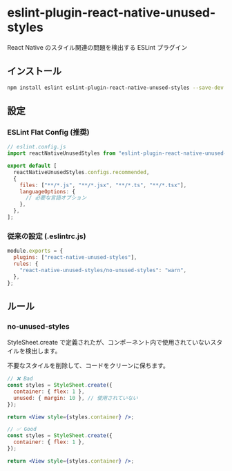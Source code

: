 # eslint-plugin-react-native-unused-styles

React Native のスタイル関連の問題を検出する ESLint プラグイン

## インストール

```bash
npm install eslint eslint-plugin-react-native-unused-styles --save-dev
```

## 設定

### ESLint Flat Config (推奨)

```js
// eslint.config.js
import reactNativeUnusedStyles from "eslint-plugin-react-native-unused-styles";

export default [
  reactNativeUnusedStyles.configs.recommended,
  {
    files: ["**/*.js", "**/*.jsx", "**/*.ts", "**/*.tsx"],
    languageOptions: {
      // 必要な言語オプション
    },
  },
];
```

### 従来の設定 (.eslintrc.js)

```js
module.exports = {
  plugins: ["react-native-unused-styles"],
  rules: {
    "react-native-unused-styles/no-unused-styles": "warn",
  },
};
```

## ルール

### no-unused-styles

StyleSheet.create で定義されたが、コンポーネント内で使用されていないスタイルを検出します。

不要なスタイルを削除して、コードをクリーンに保ちます。

```jsx
// ❌ Bad
const styles = StyleSheet.create({
  container: { flex: 1 },
  unused: { margin: 10 }, // 使用されていない
});

return <View style={styles.container} />;

// ✅ Good
const styles = StyleSheet.create({
  container: { flex: 1 },
});

return <View style={styles.container} />;
```
